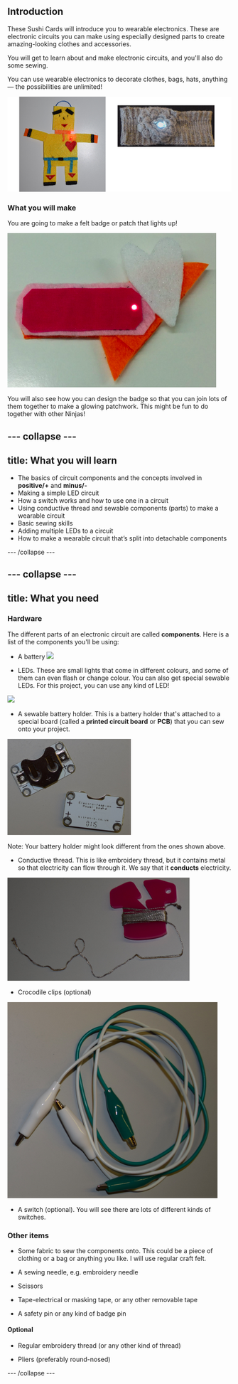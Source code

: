 ## Introduction

These Sushi Cards will introduce you to wearable electronics. These are electronic circuits you can make using especially designed parts to create amazing-looking clothes and accessories.

You will get to learn about and make electronic circuits, and you'll also do some sewing.

You can use wearable electronics to decorate clothes, bags, hats, anything — the possibilities are unlimited!

![](images/robot_headband_340_150_800.png)

### What you will make

You are going to make a felt badge or patch that lights up!

![](images/badge_lit.png)

You will also see how you can design the badge so that you can join lots of them together to make a glowing patchwork. This might be fun to do together with other Ninjas!

--- collapse ---
---
title: What you will learn
---

+ The basics of circuit components and the concepts involved in **positive/+** and **minus/-**
+ Making a simple LED circuit
+ How a switch works and how to use one in a circuit
+ Using conductive thread and sewable components (parts) to make a wearable circuit
+ Basic sewing skills
+ Adding multiple LEDs to a circuit
+ How to make a wearable circuit that’s split into detachable components

--- /collapse ---

--- collapse ---
---
title: What you need
---

### Hardware

The different parts of an electronic circuit are called **components**. Here is a list of the components you'll be using:

+ A battery ![](images/batteries.png)

+ LEDs. These are small lights that come in different colours, and some of them can even flash or change colour. You can also get special sewable LEDs. For this project, you can use any kind of LED!

![](images/LEDs_mix.png)

+ A sewable battery holder. This is a battery holder that's attached to a special board (called a **printed circuit board** or **PCB**) that you can sew onto your project.

![](images/battery_holders.png)

Note: Your battery holder might look different from the ones shown above.

+ Conductive thread. This is like embroidery thread, but it contains metal so that electricity can flow through it. We say that it **conducts** electricity.

![](images/thread.png)

+ Crocodile clips (optional)

![](images/crocs.png)

+ A switch (optional). You will see there are lots of different kinds of switches.

### Other items

+ Some fabric to sew the components onto. This could be a piece of clothing or a bag or anything you like. I will use regular craft felt.

+ A sewing needle, e.g. embroidery needle

+ Scissors

+ Tape-electrical or masking tape, or any other removable tape

+ A safety pin or any kind of badge pin

#### Optional

+ Regular embroidery thread (or any other kind of thread)

+ Pliers (preferably round-nosed)

--- /collapse ---